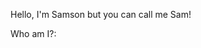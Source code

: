 <!DOCTYPE html>
<html>
  
<head>
</head>

<body>

  <div id = 'topbar'>
  <p> Hello, I'm Samson but you can call me Sam!</p>
    </div>
  <div id =  'mainsection'></div>
<p> Who am I?: </p>
</body>

</html>
